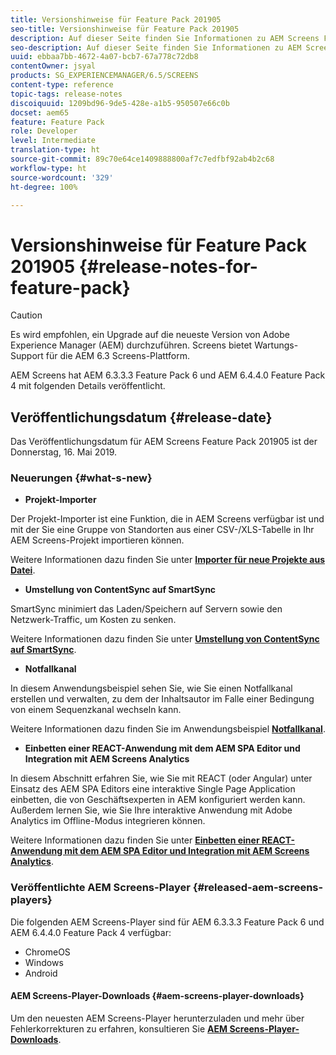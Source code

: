 ```yaml
---
title: Versionshinweise für Feature Pack 201905
seo-title: Versionshinweise für Feature Pack 201905
description: Auf dieser Seite finden Sie Informationen zu AEM Screens Feature Pack 201905, das am Donnerstag, 16. Mai 2019 veröffentlicht wurde.
seo-description: Auf dieser Seite finden Sie Informationen zu AEM Screens Feature Pack 201905, das am Donnerstag, 16. Mai 2019 veröffentlicht wurde.
uuid: ebbaa7bb-4672-4a07-bcb7-67a778c72db8
contentOwner: jsyal
products: SG_EXPERIENCEMANAGER/6.5/SCREENS
content-type: reference
topic-tags: release-notes
discoiquuid: 1209bd96-9de5-428e-a1b5-950507e66c0b
docset: aem65
feature: Feature Pack
role: Developer
level: Intermediate
translation-type: ht
source-git-commit: 89c70e64ce1409888800af7c7edfbf92ab4b2c68
workflow-type: ht
source-wordcount: '329'
ht-degree: 100%

---
```



# Versionshinweise für Feature Pack 201905 {#release-notes-for-feature-pack}

>[!CAUTION]
>
>Es wird empfohlen, ein Upgrade auf die neueste Version von Adobe Experience Manager (AEM) durchzuführen. Screens bietet Wartungs-Support für die AEM 6.3 Screens-Plattform.

AEM Screens hat AEM 6.3.3.3 Feature Pack 6 und AEM 6.4.4.0 Feature Pack 4 mit folgenden Details veröffentlicht.

## Veröffentlichungsdatum {#release-date}

Das Veröffentlichungsdatum für AEM Screens Feature Pack 201905 ist der Donnerstag, 16. Mai 2019.

### Neuerungen {#what-s-new}

* **Projekt-Importer**

Der Projekt-Importer ist eine Funktion, die in AEM Screens verfügbar ist und mit der Sie eine Gruppe von Standorten aus einer CSV-/XLS-Tabelle in Ihr AEM Screens-Projekt importieren können.

Weitere Informationen dazu finden Sie unter **[Importer für neue Projekte aus Datei](project-importer.md)**.

* **Umstellung von ContentSync auf SmartSync**

SmartSync minimiert das Laden/Speichern auf Servern sowie den Netzwerk-Traffic, um Kosten zu senken.

Weitere Informationen dazu finden Sie unter **[Umstellung von ContentSync auf SmartSync](smartsync.md)**.

* **Notfallkanal**

In diesem Anwendungsbeispiel sehen Sie, wie Sie einen Notfallkanal erstellen und verwalten, zu dem der Inhaltsautor im Falle einer Bedingung von einem Sequenzkanal wechseln kann.

Weitere Informationen dazu finden Sie im Anwendungsbeispiel **[Notfallkanal](emergency-channel.md)**.

* **Einbetten einer REACT-Anwendung mit dem AEM SPA Editor und Integration mit AEM Screens Analytics**

In diesem Abschnitt erfahren Sie, wie Sie mit REACT (oder Angular) unter Einsatz des AEM SPA Editors eine interaktive Single Page Application einbetten, die von Geschäftsexperten in AEM konfiguriert werden kann. Außerdem lernen Sie, wie Sie Ihre interaktive Anwendung mit Adobe Analytics im Offline-Modus integrieren können.

Weitere Informationen dazu finden Sie unter **[Einbetten einer REACT-Anwendung mit dem AEM SPA Editor und Integration mit AEM Screens Analytics](embedding-react-app.md)**.

### Veröffentlichte AEM Screens-Player {#released-aem-screens-players}

Die folgenden AEM Screens-Player sind für AEM 6.3.3.3 Feature Pack 6 und AEM 6.4.4.0 Feature Pack 4 verfügbar:

* ChromeOS
* Windows
* Android

#### AEM Screens-Player-Downloads {#aem-screens-player-downloads}

Um den neuesten AEM Screens-Player herunterzuladen und mehr über Fehlerkorrekturen zu erfahren, konsultieren Sie **[AEM Screens-Player-Downloads](https://download.macromedia.com/screens/)**.
